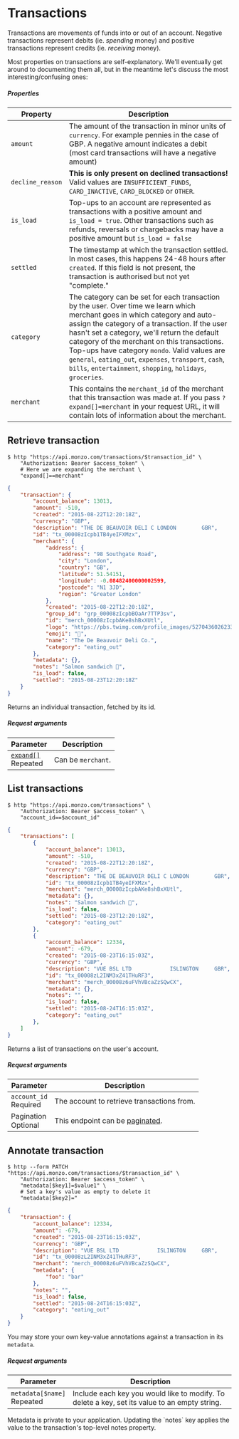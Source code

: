 # Transactions

Transactions are movements of funds into or out of an account. Negative transactions represent debits (ie. *spending* money) and positive transactions represent credits (ie. *receiving* money).

Most properties on transactions are self-explanatory. We'll eventually get around to documenting them all, but in the meantime let's discuss the most interesting/confusing ones:

##### Properties

<span class="hide">Property</span> | <span class="hide">Description</span>
-----------------------------------|--------------------------------------
`amount`         | The amount of the transaction in minor units of `currency`. For example pennies in the case of GBP. A negative amount indicates a debit (most card transactions will have a negative amount)
`decline_reason` | **This is only present on declined transactions!** Valid values are `INSUFFICIENT_FUNDS`, `CARD_INACTIVE`, `CARD_BLOCKED` or `OTHER`.
`is_load`        | Top-ups to an account are represented as transactions with a positive amount and `is_load = true`. Other transactions such as refunds, reversals or chargebacks may have a positive amount but `is_load = false`
`settled`        | The timestamp at which the transaction settled. In most cases, this happens 24-48 hours after `created`. If this field is not present, the transaction is authorised but not yet "complete."
`category`       | The category can be set for each transaction by the user. Over time we learn which merchant goes in which category and auto-assign the category of a transaction. If the user hasn't set a category, we'll return the default category of the merchant on this transactions. Top-ups have category `mondo`. Valid values are `general`, `eating_out`, `expenses`, `transport`, `cash`, `bills`, `entertainment`, `shopping`, `holidays`, `groceries`.
`merchant`       | This contains the `merchant_id` of the merchant that this transaction was made at. If you pass `?expand[]=merchant` in your request URL, it will contain lots of information about the merchant.

## Retrieve transaction

```shell
$ http "https://api.monzo.com/transactions/$transaction_id" \
    "Authorization: Bearer $access_token" \
    # Here we are expanding the merchant \
    "expand[]==merchant"
```

```json
{
    "transaction": {
        "account_balance": 13013,
        "amount": -510,
        "created": "2015-08-22T12:20:18Z",
        "currency": "GBP",
        "description": "THE DE BEAUVOIR DELI C LONDON        GBR",
        "id": "tx_00008zIcpb1TB4yeIFXMzx",
        "merchant": {
            "address": {
                "address": "98 Southgate Road",
                "city": "London",
                "country": "GB",
                "latitude": 51.54151,
                "longitude": -0.08482400000002599,
                "postcode": "N1 3JD",
                "region": "Greater London"
            },
            "created": "2015-08-22T12:20:18Z",
            "group_id": "grp_00008zIcpbBOaAr7TTP3sv",
            "id": "merch_00008zIcpbAKe8shBxXUtl",
            "logo": "https://pbs.twimg.com/profile_images/527043602623389696/68_SgUWJ.jpeg",
            "emoji": "🍞",
            "name": "The De Beauvoir Deli Co.",
            "category": "eating_out"
        },
        "metadata": {},
        "notes": "Salmon sandwich 🍞",
        "is_load": false,
        "settled": "2015-08-23T12:20:18Z"
    }
}
```

Returns an individual transaction, fetched by its id.

##### Request arguments

<span class="hide">Parameter</span> | <span class="hide">Description</span>
------------------------------------|--------------------------------------
[`expand[]`](#expanding-objects)<br><span class="label">Repeated</span>|Can be `merchant`.


## List transactions

```shell
$ http "https://api.monzo.com/transactions" \
    "Authorization: Bearer $access_token" \
    "account_id==$account_id"
```

```json
{
    "transactions": [
        {
            "account_balance": 13013,
            "amount": -510,
            "created": "2015-08-22T12:20:18Z",
            "currency": "GBP",
            "description": "THE DE BEAUVOIR DELI C LONDON        GBR",
            "id": "tx_00008zIcpb1TB4yeIFXMzx",
            "merchant": "merch_00008zIcpbAKe8shBxXUtl",
            "metadata": {},
            "notes": "Salmon sandwich 🍞",
            "is_load": false,
            "settled": "2015-08-23T12:20:18Z",
            "category": "eating_out"
        },
        {
            "account_balance": 12334,
            "amount": -679,
            "created": "2015-08-23T16:15:03Z",
            "currency": "GBP",
            "description": "VUE BSL LTD            ISLINGTON     GBR",
            "id": "tx_00008zL2INM3xZ41THuRF3",
            "merchant": "merch_00008z6uFVhVBcaZzSQwCX",
            "metadata": {},
            "notes": "",
            "is_load": false,
            "settled": "2015-08-24T16:15:03Z",
            "category": "eating_out"
        },
    ]
}
```

Returns a list of transactions on the user's account.

##### Request arguments

<span class="hide">Parameter</span> | <span class="hide">Description</span>
------------------------------------|--------------------------------------
`account_id`<br><span class="label notice">Required</span>|The account to retrieve transactions from.
Pagination<br><span class="label">Optional</span>|This endpoint can be [paginated](#pagination).

## Annotate transaction

```shell
$ http --form PATCH "https://api.monzo.com/transactions/$transaction_id" \
    "Authorization: Bearer $access_token" \
    "metadata[$key1]=$value1" \
    # Set a key's value as empty to delete it
    "metadata[$key2]="
```

```json
{
    "transaction": {
        "account_balance": 12334,
        "amount": -679,
        "created": "2015-08-23T16:15:03Z",
        "currency": "GBP",
        "description": "VUE BSL LTD            ISLINGTON     GBR",
        "id": "tx_00008zL2INM3xZ41THuRF3",
        "merchant": "merch_00008z6uFVhVBcaZzSQwCX",
        "metadata": {
            "foo": "bar"
        },
        "notes": "",
        "is_load": false,
        "settled": "2015-08-24T16:15:03Z",
        "category": "eating_out"
    }
}
```

You may store your own key-value annotations against a transaction in its `metadata`.

##### Request arguments

<span class="hide">Parameter</span> | <span class="hide">Description</span>
------------------------------------|--------------------------------------
`metadata[$name]`<br><span class="label">Repeated</span>|Include each key you would like to modify. To delete a key, set its value to an empty string.|

<aside class="notice">
Metadata is private to your application. Updating the `notes` key applies the value to the transaction's top-level notes property.
</aside>
